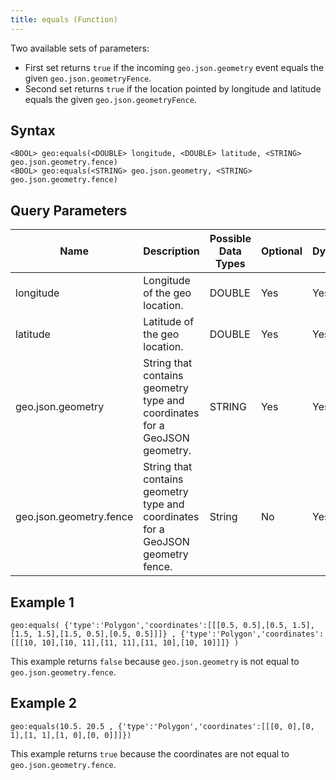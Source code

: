 ```yaml
---
title: equals (Function)
---
```


Two available sets of parameters:

- First set returns `true` if the incoming `geo.json.geometry` event equals the given `geo.json.geometryFence`.
- Second set returns `true` if the location pointed by longitude and latitude equals the given `geo.json.geometryFence`.

## Syntax

    <BOOL> geo:equals(<DOUBLE> longitude, <DOUBLE> latitude, <STRING> geo.json.geometry.fence)
    <BOOL> geo:equals(<STRING> geo.json.geometry, <STRING> geo.json.geometry.fence)

## Query Parameters

| Name              | Description                   | Possible Data Types | Optional | Dynamic |
|-------------------|------------------------------------------------------------|---------------------|----------|---------|
| longitude 	              | Longitude of the geo location.         | DOUBLE       | Yes       | Yes     |
| latitude | Latitude of the geo location.                  | DOUBLE              | Yes      | Yes     |
| geo.json.geometry          | String that contains geometry type and coordinates for a GeoJSON geometry. | STRING                | Yes      | Yes     |
| geo.json.geometry.fence         | String that contains geometry type and coordinates for a GeoJSON geometry fence. | String                | No      | Yes     |

## Example 1

    geo:equals( {'type':'Polygon','coordinates':[[[0.5, 0.5],[0.5, 1.5],[1.5, 1.5],[1.5, 0.5],[0.5, 0.5]]]} , {'type':'Polygon','coordinates':[[[10, 10],[10, 11],[11, 11],[11, 10],[10, 10]]]} )

This example returns `false` because `geo.json.geometry` is not equal to `geo.json.geometry.fence`.

## Example 2

    geo:equals(10.5. 20.5 , {'type':'Polygon','coordinates':[[[0, 0],[0, 1],[1, 1],[1, 0],[0, 0]]]})

This example returns `true` because the coordinates are not equal to `geo.json.geometry.fence`.
